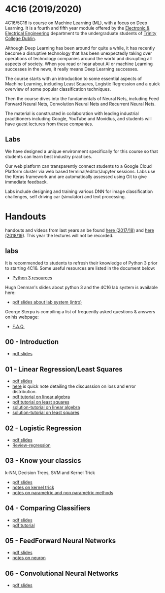 # 4C16 (2019/2020)

4C16/5C16 is course on Machine Learning (ML), with a focus on
Deep Learning. It is a fourth and fifth year module offered by the [Electronic &
Electrical Engineering](https://www.tcd.ie/eleceng/) department to the
undergraduate students of [Trinity College Dublin](https://www.tcd.ie).

Although Deep Learning has been around for quite a while, it has recently become
a disruptive technology that has been unexpectedly taking over operations of
technology companies around the world and disrupting all aspects of
society. When you read or hear about AI or machine Learning successes in the
news, it really means Deep Learning successes.

The course starts with an introduction to some essential aspects of Machine
Learning, including Least Squares, Logistic Regression and a quick overview of
some popular classification techniques.

Then the course dives into the fundamentals of Neural Nets, including
Feed Forward Neural Nets, Convolution Neural Nets and Recurrent Neural
Nets.

The material is constructed in collaboration with leading industrial
practitioners including Google, YouTube and Movidius, and students will have
guest lectures from these companies.


## Labs

We have designed a unique environment specifically for this course so
that students can learn best industry practices.

Our web platform can transparently connect students to a Google Cloud
Platform cluster via web based terminal/editor/Jupyter sessions. Labs
use the Keras framework and are automatically assessed using Git to
give immediate feedback.

Labs include designing and training various DNN for image
classification challenges, self driving car (simulator) and text
processing.

# Handouts

handouts and videos from last years an be found [here (2017/18)](https://github.com/frcs/4C16-2017) and [here (2018/19)](https://github.com/frcs/4C16). This year the lectures will not be recorded.

## labs

It is recommended to students to refresh their knowledge of Python 3
prior to starting 4C16. Some useful resources are listed in the
document below:

* [Python 3 resources ](/handouts/PreparationPython3.pdf)

Hugh Denman's slides about python 3 and the 4C16 lab system is
available here:

* [pdf slides about lab system (intro)](/handouts/python_lab.no_notes.pdf)

George Sterpu is compiling a list of frequently asked questions & answers on his webpage:
* [F.A.Q.](https://georgesterpu.github.io/4c16.html)

## 00 - Introduction

* [pdf slides](/handouts/handout-00-intro.pdf)

## 01 - Linear Regression/Least Squares

* [pdf slides](/handouts/handout-01-linear-regression.pdf)
*  [here](/handouts/note-01-error-loss-likelihood.pdf) is quick note detailing
   the discusssion on loss and error distribution.
* [pdf tutorial on linear algebra](https://github.com/frcs/4C16-1920/blob/master/handouts/tutorial-00-linear-algebra.pdf)
* [pdf tutorial on least squares](https://github.com/frcs/4C16-1920/blob/master/handouts/tutorial-01-linear-regression.pdf)
* [solution-tutorial on linear algebra](https://github.com/frcs/4C16-1920/blob/master/handouts/solution-tutorial-on-linear-algebra.pdf)
* [solution-tutorial on least squares](https://github.com/frcs/4C16-1920/blob/master/handouts/tutorial-01-linear-regression.solutions.pdf)

## 02 - Logistic Regression

* [pdf slides](/handouts/handout-02-logistic-regression.pdf)
* [Review-regression](/handouts/Review-regression.pdf)

## 03 - Know your classics

k-NN, Decision Trees, SVM and Kernel Trick
* [pdf slides](/handouts/handout-03-classic-classifiers.pdf)
* [notes on kernel trick](/handouts/notes_kerneltrick.pdf)
* [notes on parametric and non parametric methods](/handouts/Parametric_vs_nonparametric.pdf)

## 04 - Comparing Classifiers
* [pdf slides](/handouts/handout-04-evaluating-classifier-performance.pdf)
* [pdf tutorial](/handouts/tutorial-04-classifiers-evaluation.pdf)

## 05 - FeedForward Neural Networks
* [pdf slides](/handouts/handout-05-deep-feedforward-networks.pdf)
* [notes on neuron](/handouts/notes_deep_feedforward.pdf)

## 06 - Convolutional Neural Networks
* [pdf slides](/handouts/handout-06-convolutional-neural-networks.pdf)
